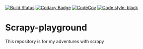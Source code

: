 [![Build Status](https://travis-ci.com/AlTosterino/Scrapy-playground.svg?branch=master)](https://travis-ci.com/AlTosterino/Scrapy-playground)
[![Codacy Badge](https://api.codacy.com/project/badge/Grade/aa8164aba8f448d490d37a55f33d9ccb)](https://www.codacy.com/manual/AlTosterino/Scrapy-playground?utm_source=github.com&amp;utm_medium=referral&amp;utm_content=AlTosterino/Scrapy-playground&amp;utm_campaign=Badge_Grade)
[![CodeCov](https://codecov.io/gh/AlTosterino/Scrapy-playground/branch/master/graph/badge.svg)](https://codecov.io/gh/AlTosterino/Scrapy-playground)
[![Code style: black](https://img.shields.io/badge/code%20style-black-000000.svg)](https://github.com/psf/black)

# Scrapy-playground
This repository is for my adventures with scrapy
